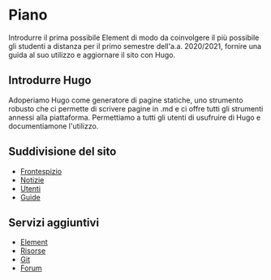 # Piano

Introdurre il prima possibile Element di modo da coinvolgere il più possibile gli studenti a distanza per il primo semestre dell'a.a. 2020/2021, fornire una guida al suo utilizzo e aggiornare il sito con Hugo.

## Introdurre Hugo

Adoperiamo Hugo come generatore di pagine statiche, uno strumento robusto che ci permette di scrivere pagine in .md e ci offre tutti gli strumenti annessi alla piattaforma.
Permettiamo a tutti gli utenti di usufruire di Hugo e documentiamone l'utilizzo.
## Suddivisione del sito

* [Frontespizio](frontespizio.md)
* [Notizie](notizie.md)
* [Utenti](utenti.md)
* [Guide](guide.md)

## Servizi aggiuntivi

* [Element](element.md)
* [Risorse](risorse.md)
* [Git](git.md)
* [Forum](forum.md)
